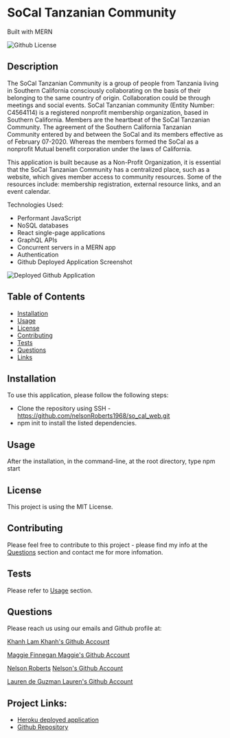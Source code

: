 # SoCal Tanzanian Community
Built with MERN

![Github License](https://img.shields.io/static/v1?label=License&message=MIT&color=blue&style=for-the-badge)

## Description
The SoCal Tanzanian Community is a group of people from Tanzania living in Southern California consciously collaborating on the basis of their belonging to the same country of origin. Collaboration could be through meetings and social events. SoCal Tanzanian community (Entity Number: C4564114) is a registered nonprofit membership organization, based in Southern California. Members are the heartbeat of the SoCal Tanzanian Community. The agreement of the Southern California Tanzanian Community entered by and between the SoCal and its members effective as of February 07-2020. Whereas the members formed the SoCal as a nonprofit Mutual benefit corporation under the laws of California.

This application is built because as a Non-Profit Organization, it is essential that the SoCal Tanzanian Community has a centralized place, such as a website, which gives member access to community resources. Some of the resources include: membership registration, external resource links, and an event calendar.

Technologies Used:

- Performant JavaScript
- NoSQL databases
- React single-page applications
- GraphQL APIs
- Concurrent servers in a MERN app
- Authentication
- Github Deployed Application Screenshot

![Deployed Github Application](src/assets/small/khanhlam-portfolio.png)

## Table of Contents

* [Installation](#installation)
* [Usage](#usage)
* [License](#license)
* [Contributing](#contributing)
* [Tests](#tests)
* [Questions](#questions)
* [Links](#links)

## Installation

To use this application, please follow the following steps:
- Clone the repository using SSH - <https://github.com/nelsonRoberts1968/so_cal_web.git>
- npm init to install the listed dependencies.

## Usage 
After the installation, in the command-line, at the root directory, type npm start 

## License

This project is using the MIT License.

## Contributing

Please feel free to contribute to this project - please find my info at the [Questions](#questions) section and contact me for more infomation.

## Tests

Please refer to [Usage](#usage) section.

## Questions

Please reach us using our emails and Github profile at:

<a href = "mailto:khanhlam1990@yahoo.com"> Khanh Lam </a>
[Khanh's Github Account](https://github.com/khanhlam90)

<a href = "mailto:wisner.maggiel@gmail.com"> Maggie Finnegan </a>
[Maggie's Github Account](https://github.com/magfinn)

<a href = "mailto:nellyroberts1968@gmail.com"> Nelson Roberts</a>
[Nelson's Github Account](https://github.com/nelsonRoberts1968)

<a href = "mailto:lauren.a.deguzman@gmail.com"> Lauren de Guzman </a>
[Lauren's Github Account](https://github.com/Ldeguzman9)

## Project Links:
* [Heroku deployed application](https://so-cal-community.herokuapp.com/)
* [Github Repository](https://github.com/nelsonRoberts1968/so_cal_web.git)